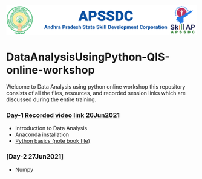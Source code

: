 ![APSSDC LOGO](https://github.com/AP-Skill-Development-Corporation/PythonPrammingOnlineWorkshop-vignanUniversity/blob/main/APSSDC_logo.png)
# DataAnalysisUsingPython-QIS-online-workshop
Welcome to Data Analysis using python online workshop this repository consists of all the files, resources, and recorded session links which are discussed during the entire training.

### [Day-1 Recorded video link 26Jun2021](https://transcripts.gotomeeting.com/#/s/936a791041943ff207d26429809d51d9f53a246e7740920e91f4cd726f42b6d8)
- Introduction to Data Analysis
- Anaconda installation
- [Python basics (note book file)](https://github.com/AP-Skill-Development-Corporation/DataAnalysisUsingPython-QIS-online-workshop/blob/main/Day-01-python%20basics.ipynb)
### [Day-2  27Jun2021]
- Numpy
